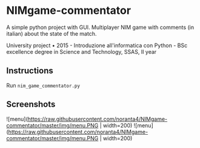# NIMgame-commentator
A simple python project with GUI. Multiplayer NIM game with comments (in italian) about the state of the match.

University project • 2015 - Introduzione all'informatica con Python - BSc excellence degree in Science and Technology, SSAS, II year

## Instructions

Run `nim_game_commentator.py`

## Screenshots

![menu](https://raw.githubusercontent.com/noranta4/NIMgame-commentator/master/img/menu.PNG | width=200) ![menu](https://raw.githubusercontent.com/noranta4/NIMgame-commentator/master/img/menu.PNG | width=200)
